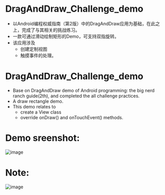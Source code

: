# DragAndDraw_Challenge_demo
* 以Android编程权威指南（第2版）中的DragAndDraw应用为基础，在此之上，完成了与其相关的挑战练习。
* 一款可通过滑动绘制矩形的Demo，可支持双指旋转。
* 该应用涉及
    * 创建定制视图
    * 触摸事件的处理。
# DragAndDraw_Challenge_demo
* Base on DragAndDraw demo of Android programming: the big nerd ranch guide(2th), and completed the all challenge practices.
* A draw rectangle demo.
* This demo relates to
    * create a View class
    * override onDraw() and onTouchEvent() methods.
# Demo sreenshot:
![image](https://user-images.githubusercontent.com/25412051/38767890-fcd5eb32-401c-11e8-816e-22d83d908f6c.png)
# Note:
![image](https://user-images.githubusercontent.com/25412051/38767907-543adbe4-401d-11e8-9bb3-b2b4cfcd2c62.png)